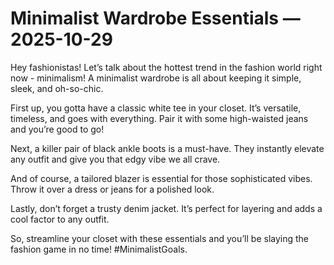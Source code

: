 # Minimalist Wardrobe Essentials — 2025-10-29

Hey fashionistas! Let’s talk about the hottest trend in the fashion world right now - minimalism! A minimalist wardrobe is all about keeping it simple, sleek, and oh-so-chic.

First up, you gotta have a classic white tee in your closet. It’s versatile, timeless, and goes with everything. Pair it with some high-waisted jeans and you’re good to go!

Next, a killer pair of black ankle boots is a must-have. They instantly elevate any outfit and give you that edgy vibe we all crave.

And of course, a tailored blazer is essential for those sophisticated vibes. Throw it over a dress or jeans for a polished look.

Lastly, don’t forget a trusty denim jacket. It’s perfect for layering and adds a cool factor to any outfit.

So, streamline your closet with these essentials and you’ll be slaying the fashion game in no time! #MinimalistGoals.